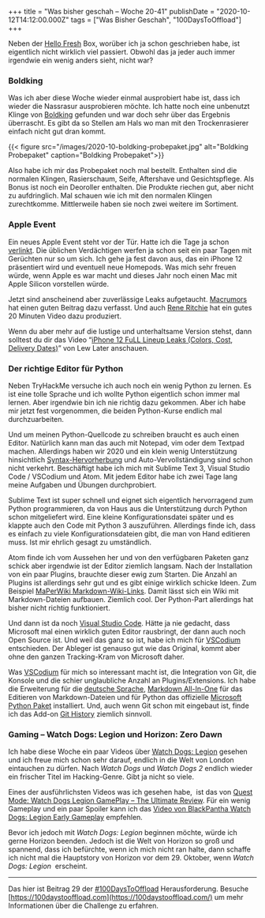 +++
title = "Was bisher geschah – Woche 20-41"
publishDate = "2020-10-12T14:12:00.000Z"
tags = ["Was Bisher Geschah", "100DaysToOffload"]
+++

Neben der [Hello Fresh](https://www.hellofresh.de/) Box, worüber ich ja schon geschrieben habe, ist eigentlich nicht wirklich viel passiert. Obwohl das ja jeder auch immer irgendwie ein wenig anders sieht, nicht war?

<!--more-->

### Boldking

Was ich aber diese Woche wieder einmal ausprobiert habe ist, dass ich wieder die Nassrasur ausprobieren möchte. Ich hatte noch eine unbenutzt Klinge von [Boldking](https://www.boldking.com/de) gefunden und war doch sehr über das Ergebnis überrascht. Es gibt da so Stellen am Hals wo man mit den Trockenrasierer einfach nicht gut dran kommt.

{{< figure src="/images/2020-10-boldking-probepaket.jpg" alt="Boldking Probepaket" caption="Boldking Probepaket">}}

Also habe ich mir das Probepaket noch mal bestellt. Enthalten sind die normalen Klingen, Rasierschaum, Seife, Aftershave und Gesichtspflege. Als Bonus ist noch ein Deoroller enthalten. Die Produkte riechen gut, aber nicht zu aufdringlich. Mal schauen wie ich mit den normalen Klingen zurechtkomme. Mittlerweile haben sie noch zwei weitere im Sortiment.

### Apple Event

Ein neues Apple Event steht vor der Tür. Hatte ich die Tage ja schon [verlinkt](/das-apple-event-im-oktober-www-apple-com-apple-events). Die üblichen Verdächtigen werfen ja schon seit ein paar Tagen mit Gerüchten nur so um sich. Ich gehe ja fest davon aus, das ein iPhone 12 präsentiert wird und eventuell neue Homepods. Was mich sehr freuen würde, wenn Apple es war macht und dieses Jahr noch einen Mac mit Apple Silicon vorstellen würde.

Jetzt sind anscheinend aber zuverlässige Leaks aufgetaucht. [Macrumors](https://www.macrumors.com/guide/what-to-expect-apple-event-october/) hat einen guten Beitrag dazu verfasst. Und auch [Rene Ritchie](https://www.youtube.com/watch?v=Bkr3Ej3S-Ho) hat ein gutes 20 Minuten Video dazu produziert.

Wenn du aber mehr auf die lustige und unterhaltsame Version stehst, dann solltest du dir das Video “[iPhone 12 FuLL Lineup Leaks (Colors, Cost, Delivery Dates)](https://www.youtube.com/watch?v=SQEow8ZfRIU)” von Lew Later anschauen.

### Der richtige Editor für Python

Neben TryHackMe versuche ich auch noch ein wenig Python zu lernen. Es ist eine tolle Sprache und ich wollte Python eigentlich schon immer mal lernen. Aber irgendwie bin ich nie richtig dazu gekommen. Aber ich habe mir jetzt fest vorgenommen, die beiden Python-Kurse endlich mal durchzuarbeiten.

Und um meinen Python-Quellcode zu schreiben braucht es auch einen Editor. Natürlich kann man das auch mit Notepad, vim oder dem Textpad machen. Allerdings haben wir 2020 und ein klein wenig Unterstützung hinsichtlich [Syntax-Hervorherbung](https://de.wikipedia.org/wiki/Syntaxhervorhebung) und Auto-Vervollständigung sind schon nicht verkehrt. Beschäftigt habe ich mich mit Sublime Text 3, Visual Studio Code / VSCodium und Atom. Mit jedem Editor habe ich zwei Tage lang meine Aufgaben und Übungen durchprobiert.

Sublime Text ist super schnell und eignet sich eigentlich hervorragend zum Python programmieren, da von Haus aus die Unterstützung durch Python schon mitgeliefert wird. Eine kleine Konfigurationsdatei später und es klappte auch den Code mit Python 3 auszuführen. Allerdings finde ich, dass es einfach zu viele Konfigurationsdateien gibt, die man von Hand editieren muss. Ist mir ehrlich gesagt zu umständlich.

Atom finde ich vom Aussehen her und von den verfügbaren Paketen ganz schick aber irgendwie ist der Editor ziemlich langsam. Nach der Installation von ein paar Plugins, brauchte dieser ewig zum Starten. Die Anzahl an Plugins ist allerdings sehr gut und es gibt einige wirklich schicke Ideen. Zum Beispiel [MaPerWiki Markdown-Wiki-Links](https://atom.io/packages/maperwiki). Damit lässt sich ein Wiki mit Markdown-Dateien aufbauen. Ziemlich cool. Der Python-Part allerdings hat bisher nicht richtig funktioniert.

Und dann ist da noch [Visual Studio Code](https://code.visualstudio.com/). Hätte ja nie gedacht, dass Microsoft mal einen wirklich guten Editor rausbringt, der dann auch noch Open Source ist. Und weil das ganz so ist, habe ich mich für [VSCodium](https://vscodium.com/) entschieden. Der Ableger ist genauso gut wie das Original, kommt aber ohne den ganzen Tracking-Kram von Microsoft daher.

Was [VSCodium](https://vscodium.com/) für mich so interessant macht ist, die Integration von Git, die Konsole und die schier unglaubliche Anzahl an Plugins/Extensions. Ich habe die Erweiterung für die [deutsche Sprache](https://github.com/Microsoft/vscode-loc), [Markdown All-In-One](https://github.com/yzhang-gh/vscode-markdown) für das Editieren von Markdown-Dateien und für Python das offizielle [Microsoft Python Paket](https://github.com/Microsoft/vscode-python) installiert. Und, auch wenn Git schon mit eingebaut ist, finde ich das Add-on [Git History](https://github.com/DonJayamanne/gitHistoryVSCode) ziemlich sinnvoll.

### Gaming – Watch Dogs: Legion und Horizon: Zero Dawn

Ich habe diese Woche ein paar Videos über [Watch Dogs: Legion](https://www.ubisoft.com/en-us/game/watch-dogs/legion) gesehen und ich freue mich schon sehr darauf, endlich in die Welt von London eintauchen zu dürfen. Nach *Watch Dogs* und *Watch Dogs 2* endlich wieder ein frischer Titel im Hacking-Genre. Gibt ja nicht so viele.

Eines der ausführlichsten Videos was ich gesehen habe,  ist das von [Quest Mode: Watch Dogs Legion GamePlay – The Ultimate Review](https://www.youtube.com/watch?v=k9MDMx4RChA). Für ein wenig Gameplay und ein paar Spoiler kann ich das [Video von BlackPantha Watch Dogs: Legion Early Gameplay](https://www.youtube.com/watch?v=gDHy8ExhRFM) empfehlen.

Bevor ich jedoch mit *Watch Dogs: Legion* beginnen möchte, würde ich gerne Horizon beenden. Jedoch ist die Welt von Horizon so groß und spannend, dass ich befürchte, wenn ich mich nicht ran halte, dann schaffe ich nicht mal die Hauptstory von Horizon vor dem 29. Oktober, wenn *Watch Dogs: Legion*  erscheint.

---

Das hier ist Beitrag 29 der [#100DaysToOffload](https://blog.zn80.net/tag:100DaysToOffload) Herausforderung. Besuche [https://100daystooffload.com](https://100daystooffload.com/) um mehr Informationen über die Challenge zu erfahren.
